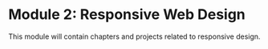 # Module 2: Responsive Web Design

This module will contain chapters and projects related to responsive design.
